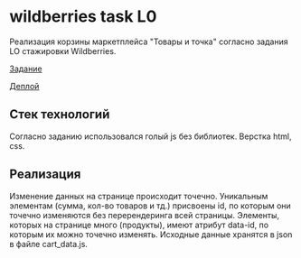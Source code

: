 # wildberries task L0

Реализация корзины маркетплейса "Товары и точка" согласно задания LO стажировки Wildberries. 

[Задание](https://docs.google.com/document/d/1pjxYEQluizEyjZzotw8HRbYzmQO7V15-3PK0f2TgMUU/edit#heading=h.21ry3cct3qvs)

[Деплой](https://gleaming-pasca-8ca7e2.netlify.app/)

## Стек технологий
Согласно заданию использовался голый js без библиотек. Верстка html, css.

## Реализация
Изменение данных на странице происходит точечно. Уникальным элементам (сумма, кол-во товаров и тд.) присвоены id, по которым они точечно изменяются без перерендеринга всей страницы. Элементы, которых на странице много (продукты), имеют атрибут data-id, по которым их можно точечно изменять. Исходные данные хранятся в json в файле cart_data.js.
